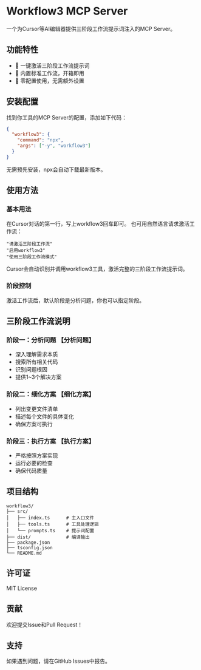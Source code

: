 # Workflow3 MCP Server

一个为Cursor等AI编辑器提供三阶段工作流提示词注入的MCP Server。

## 功能特性

- 🚀 一键激活三阶段工作流提示词
- 🎯 内置标准工作流，开箱即用
- 🔧 零配置使用，无需额外设置

## 安装配置

找到你工具的MCP Server的配置，添加如下代码：

```json
{
  "workflow3": {
    "command": "npx",
    "args": ["-y", "workflow3"]
  }
}
```

无需预先安装，npx会自动下载最新版本。

## 使用方法

### 基本用法

在Cursor对话的第一行，写上workflow3回车即可。
也可用自然语言请求激活工作流：

```
"请激活三阶段工作流"
"启用workflow3"
"使用三阶段工作流模式"
```

Cursor会自动识别并调用workflow3工具，激活完整的三阶段工作流提示词。

### 阶段控制

激活工作流后，默认阶段是分析问题，你也可以指定阶段。


## 三阶段工作流说明

### 阶段一：分析问题 【分析问题】
- 深入理解需求本质
- 搜索所有相关代码
- 识别问题根因
- 提供1~3个解决方案

### 阶段二：细化方案 【细化方案】
- 列出变更文件清单
- 描述每个文件的具体变化
- 确保方案可执行

### 阶段三：执行方案 【执行方案】
- 严格按照方案实现
- 运行必要的检查
- 确保代码质量


## 项目结构

```
workflow3/
├── src/
│   ├── index.ts      # 主入口文件
│   ├── tools.ts      # 工具处理逻辑
│   └── prompts.ts    # 提示词配置
├── dist/             # 编译输出
├── package.json
├── tsconfig.json
└── README.md
```

## 许可证

MIT License

## 贡献

欢迎提交Issue和Pull Request！

## 支持

如果遇到问题，请在GitHub Issues中报告。